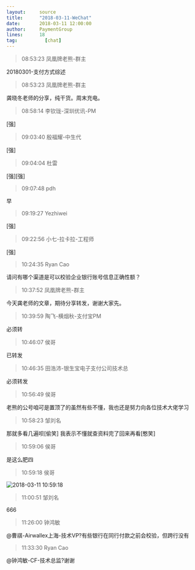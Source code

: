 ```yaml
---
layout:     source 
title:      "2018-03-11-WeChat"
date:       2018-03-11 12:00:00
author:     PaymentGroup
lines:      18 
tag:		  [chat]
---
```

> 08:53:23  凤凰牌老熊-群主  
   
20180301-支付方式综述  
   
> 08:53:23  凤凰牌老熊-群主  
   
龚晓冬老师的分享，纯干货。周末充电。  
   
> 08:58:14  李钦珑-深圳优讯-PM  
   
[强]  
   
> 09:03:40  殷福耀-中生代  
   
[强]  
   
> 09:04:04  杜雷  
   
[强][强]  
   
> 09:07:48  pdh  
   
早  
   
> 09:19:27  Yezhiwei  
   
[强]  
   
> 09:22:56  小七-拉卡拉-工程师  
   
[强]  
   
> 10:24:35  Ryan Cao  
   
请问有哪个渠道是可以校验企业银行账号信息正确性额？  
   
> 10:37:52  凤凰牌老熊-群主  
   
今天龚老师的文章，期待分享转发，谢谢大家先。   
   
> 10:39:59  陶飞-横烟秋-支付宝PM  
   
必须转  
   
> 10:46:07  侯哥  
   
已转发  
   
> 10:46:35  田浩沛-银生宝电子支付公司技术总  
   
必须转发  
   
> 10:56:49  侯哥  
   
老熊的公号咱可是置顶了的虽然有些不懂，我也还是努力向各位技术大佬学习  
   
> 10:58:23  邹刘名  
   
那就多看几遍呗[偷笑]   我表示不懂就查资料完了回来再看[憨笑]  
   
> 10:59:06  侯哥  
   
是这么肥四  
   
> 10:59:18  侯哥  
   
![2018-03-11 10:59:18](http://static.cocolian.org/img/20180311_105918.png) 
   
> 11:00:51  邹刘名  
   
666  
   
> 11:26:00  钟鸿敏  
   
@曹祺-Airwallex上海-技术VP?有些银行在同行付款之前会校验，但跨行没有  
   
> 11:33:30  Ryan Cao  
   
@钟鸿敏-CF-技术总监?谢谢  
   
